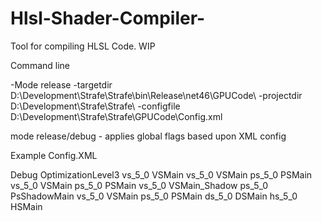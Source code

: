 # Hlsl-Shader-Compiler-
Tool for compiling HLSL Code.  WIP

Command line

-Mode release -targetdir D:\Development\Strafe\Strafe\bin\Release\net46\GPUCode\  -projectdir D:\Development\Strafe\Strafe\ -configfile  D:\Development\Strafe\Strafe\GPUCode\Config.xml

mode release/debug - applies global flags based upon XML config

Example Config.XML

<?xml version="1.0" encoding="utf-8" ?>
<CompilerConfiguration>
  <Global>
    <DebugOptions>
      <ShaderFlag>Debug</ShaderFlag>
    </DebugOptions>
    <ReleaseOptions>
      <ShaderFlag>OptimizationLevel3</ShaderFlag>
    </ReleaseOptions>
  </Global>
  <ShaderFile filename="GpuCode\DecalShadervs.hlsl">
    <ShaderModel>vs_5_0</ShaderModel>
    <EntryPoint>VSMain</EntryPoint>
  </ShaderFile>
  <ShaderFile filename="GpuCode\Terrainvs.hlsl">
    <ShaderModel>vs_5_0</ShaderModel>
    <EntryPoint>VSMain</EntryPoint>
  </ShaderFile>
  <ShaderFile filename="GpuCode\Terrainps.hlsl">
    <ShaderModel>ps_5_0</ShaderModel>
    <EntryPoint>PSMain</EntryPoint>
  </ShaderFile>
  <ShaderFile filename="GpuCode\instanceshadervs.hlsl">
    <ShaderModel>vs_5_0</ShaderModel>
    <EntryPoint>VSMain</EntryPoint>
  </ShaderFile>
  <ShaderFile filename="GpuCode\instanceshaderps.hlsl">
    <ShaderModel>ps_5_0</ShaderModel>
    <EntryPoint>PSMain</EntryPoint>
  </ShaderFile>
  <ShaderFile filename="GpuCode\instanceshadershadowvs.hlsl">
    <ShaderModel>vs_5_0</ShaderModel>
    <EntryPoint>VSMain_Shadow</EntryPoint>
  </ShaderFile>
  <ShaderFile filename="GpuCode\instanceshadershadowps.hlsl">
    <ShaderModel>ps_5_0</ShaderModel>
    <EntryPoint>PsShadowMain</EntryPoint>
  </ShaderFile>
  <ShaderFile filename="GpuCode\watervs.hlsl">
    <ShaderModel>vs_5_0</ShaderModel>
    <EntryPoint>VSMain</EntryPoint>
  </ShaderFile>
  <ShaderFile filename="GpuCode\waterps.hlsl">
    <ShaderModel>ps_5_0</ShaderModel>
    <EntryPoint>PSMain</EntryPoint>
  </ShaderFile>
  <ShaderFile filename="GpuCode\waterds.hlsl">
    <ShaderModel>ds_5_0</ShaderModel>
    <EntryPoint>DSMain</EntryPoint>
  </ShaderFile>
  <ShaderFile filename="GpuCode\waterhs.hlsl">
    <ShaderModel>hs_5_0</ShaderModel>
    <EntryPoint>HSMain</EntryPoint>
  </ShaderFile>
</CompilerConfiguration>
